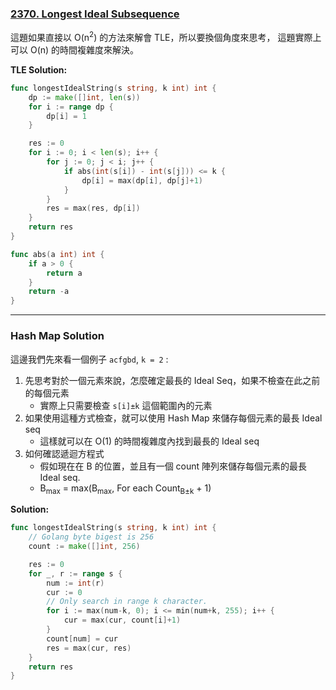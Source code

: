 ### [2370. Longest Ideal Subsequence]

這題如果直接以 O(n<sup>2</sup>) 的方法來解會 TLE，所以要換個角度來思考，
這題實際上可以 O(n) 的時間複雜度來解決。

**TLE Solution:**
```go
func longestIdealString(s string, k int) int {
    dp := make([]int, len(s))
    for i := range dp {
        dp[i] = 1
    }

    res := 0
    for i := 0; i < len(s); i++ {
        for j := 0; j < i; j++ {
            if abs(int(s[i]) - int(s[j])) <= k {
                dp[i] = max(dp[i], dp[j]+1)
            }       
        }
        res = max(res, dp[i])
    }
    return res
}

func abs(a int) int {
    if a > 0 {
        return a
    }
    return -a
}
```

---

### Hash Map Solution

這邊我們先來看一個例子 `acfgbd`, `k = 2` :
1.  先思考對於一個元素來說，怎麼確定最長的 Ideal Seq，如果不檢查在此之前的每個元素
    -   實際上只需要檢查 `s[i]±k` 這個範圍內的元素
2.  如果使用這種方式檢查，就可以使用 Hash Map 來儲存每個元素的最長 Ideal seq
    -   這樣就可以在 O(1) 的時間複雜度內找到最長的 Ideal seq
3.  如何確認遞迴方程式
    -   假如現在在 B 的位置，並且有一個 count 陣列來儲存每個元素的最長 Ideal seq.
    -   B<sub>max</sub> = max(B<sub>max</sub>, For each Count<sub>B±k</sub> + 1)

**Solution:**
```go
func longestIdealString(s string, k int) int {
    // Golang byte bigest is 256
    count := make([]int, 256)

    res := 0
    for _, r := range s {
        num := int(r)
        cur := 0
        // Only search in range k character.
        for i := max(num-k, 0); i <= min(num+k, 255); i++ {
            cur = max(cur, count[i]+1)
        }
        count[num] = cur
        res = max(cur, res)
    }
    return res
}
```

[2370. Longest Ideal Subsequence]: https://leetcode.com/problems/longest-ideal-subsequence